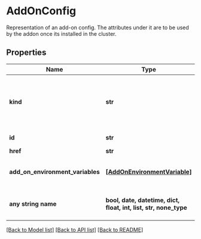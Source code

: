 # AddOnConfig

Representation of an add-on config. The attributes under it are to be used by the addon once its installed in the cluster.

## Properties
Name | Type | Description | Notes
------------ | ------------- | ------------- | -------------
**kind** | **str** | Indicates the type of this object. Will be &#39;AddOnConfig&#39; if this is a complete object or &#39;AddOnConfigLink&#39; if it is just a link. | [optional]
**id** | **str** | Unique identifier of the object. | [optional]
**href** | **str** | Self link. | [optional]
**add_on_environment_variables** | [**[AddOnEnvironmentVariable]**](AddOnEnvironmentVariable.md) | List of environment variables for the addon | [optional]
**any string name** | **bool, date, datetime, dict, float, int, list, str, none_type** | any string name can be used but the value must be the correct type | [optional]

[[Back to Model list]](../README.md#documentation-for-models) [[Back to API list]](../README.md#documentation-for-api-endpoints) [[Back to README]](../README.md)
